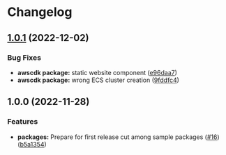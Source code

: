 # Changelog

## [1.0.1](https://github.com/openfabr/cdf/compare/package-ri-awscdk-typescript-v1.0.0...package-ri-awscdk-typescript-v1.0.1) (2022-12-02)


### Bug Fixes

* **awscdk package:** static website component ([e96daa7](https://github.com/openfabr/cdf/commit/e96daa7bb45dbf7556c7b515c7a9d001f14ceef8))
* **awscdk package:** wrong ECS cluster creation ([9fddfc4](https://github.com/openfabr/cdf/commit/9fddfc4f58d21114cea672f4059d02792d2a0019))

## 1.0.0 (2022-11-28)


### Features

* **packages:** Prepare for first release cut among sample packages ([#16](https://github.com/openfabr/cdf/issues/16)) ([b5a1354](https://github.com/openfabr/cdf/commit/b5a135439ef0627ed33f6c2de4ba0be35e1125b6))
